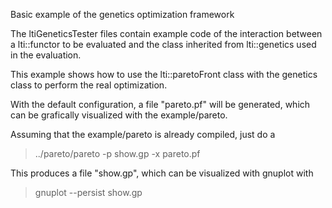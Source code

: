 Basic example of the genetics optimization framework

The ltiGeneticsTester files contain example code of the interaction
between a lti::functor to be evaluated and the class inherited from
lti::genetics used in the evaluation.

This example shows how to use the lti::paretoFront class with the
genetics class to perform the real optimization.

With the default configuration, a file "pareto.pf" will be generated, which can be grafically visualized with the example/pareto.

Assuming that the example/pareto is already compiled, just do a 

> ../pareto/pareto -p show.gp -x pareto.pf

This produces a file "show.gp", which can be visualized with gnuplot with

> gnuplot --persist show.gp
